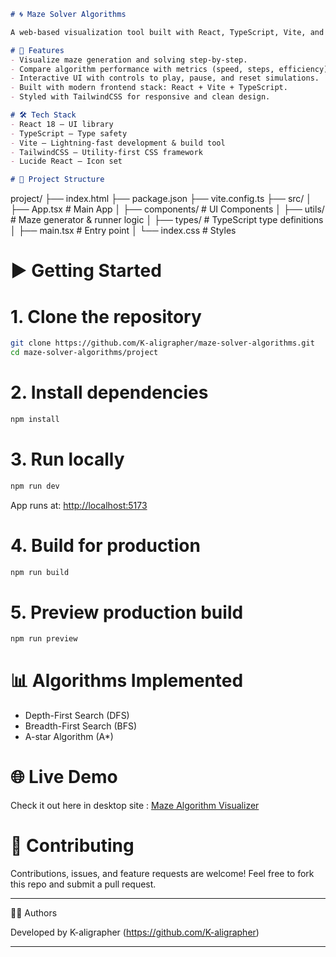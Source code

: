 
```markdown
# 🌀 Maze Solver Algorithms

A web-based visualization tool built with React, TypeScript, Vite, and TailwindCSS to explore and compare different maze-solving algorithms interactively.

# 🚀 Features
- Visualize maze generation and solving step-by-step.
- Compare algorithm performance with metrics (speed, steps, efficiency).
- Interactive UI with controls to play, pause, and reset simulations.
- Built with modern frontend stack: React + Vite + TypeScript.
- Styled with TailwindCSS for responsive and clean design.

# 🛠️ Tech Stack
- React 18 – UI library
- TypeScript – Type safety
- Vite – Lightning-fast development & build tool
- TailwindCSS – Utility-first CSS framework
- Lucide React – Icon set

# 📂 Project Structure
```

project/
├── index.html
├── package.json
├── vite.config.ts
├── src/
│   ├── App.tsx              # Main App
│   ├── components/          # UI Components
│   ├── utils/               # Maze generator & runner logic
│   ├── types/               # TypeScript type definitions
│   ├── main.tsx             # Entry point
│   └── index.css            # Styles


# ▶️ Getting Started

# 1. Clone the repository

```bash
git clone https://github.com/K-aligrapher/maze-solver-algorithms.git
cd maze-solver-algorithms/project
````

# 2. Install dependencies

```bash
npm install
```

# 3. Run locally

```bash
npm run dev
```

App runs at: [http://localhost:5173](http://localhost:5173)

# 4. Build for production

```bash
npm run build
```

# 5. Preview production build

```bash
npm run preview
```

# 📊 Algorithms Implemented

* Depth-First Search (DFS)
* Breadth-First Search (BFS)
* A-star Algorithm (A*)

# 🌐 Live Demo 
Check it out here in desktop site : [Maze Algorithm Visualizer ](https://maze-solver-algorithm-visualizer.vercel.app/)

# 🤝 Contributing

Contributions, issues, and feature requests are welcome!
Feel free to fork this repo and submit a pull request.

---

👩‍💻 Authors 

Developed by K-aligrapher (https://github.com/K-aligrapher)

---


